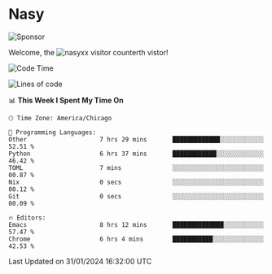 # Nasy

<!--
<p align="center">
<img height="200" src="https://github-readme-stats.vercel.app/api?username=nasyxx&count_private=true&show_icons=true&theme=dracula&include_all_commits=true"/>
<img height="200" src="https://github-readme-stats.vercel.app/api/top-langs/?username=nasyxx&theme=dracula&hide=html,jupyter+notebook&count_private=true&show_icons=true"/>
</p>

  
----------------
-->

![Sponsor](https://img.shields.io/static/v1.svg?label=Sponsor&message=%E2%9D%A4&logo=GitHub&style=flat&color=pink)
 
Welcome, the ![nasyxx visitor counter](https://count.getloli.com/get/@nasyxx?theme=rule34)th vistor!
 
<!--START_SECTION:waka-->
![Code Time](http://img.shields.io/badge/Code%20Time-4%2C275%20hrs%2059%20mins-blue)

![Lines of code](https://img.shields.io/badge/From%20Hello%20World%20I%27ve%20Written-6.3%20million%20lines%20of%20code-blue)

📊 **This Week I Spent My Time On** 

```text
🕑︎ Time Zone: America/Chicago

💬 Programming Languages: 
Other                    7 hrs 29 mins       █████████████░░░░░░░░░░░░   52.51 % 
Python                   6 hrs 37 mins       ████████████░░░░░░░░░░░░░   46.42 % 
TOML                     7 mins              ░░░░░░░░░░░░░░░░░░░░░░░░░   00.87 % 
Nix                      0 secs              ░░░░░░░░░░░░░░░░░░░░░░░░░   00.12 % 
Git                      0 secs              ░░░░░░░░░░░░░░░░░░░░░░░░░   00.09 % 

🔥 Editors: 
Emacs                    8 hrs 12 mins       ██████████████░░░░░░░░░░░   57.47 % 
Chrome                   6 hrs 4 mins        ███████████░░░░░░░░░░░░░░   42.53 % 
```


 Last Updated on 31/01/2024 16:32:00 UTC
<!--END_SECTION:waka-->

<!-- ![visitors](https://visitor-badge.laobi.icu/badge?page_id=nasyxx.nasyxx) -->
